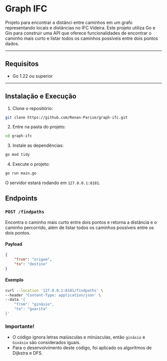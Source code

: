 # Graph IFC

Projeto para encontrar a distânci entre caminhos em um grafo representando locais e distâncias no IFC Videira. Este projeto utiliza Go e Gin para construir uma API que oferece funcionalidades de encontrar o caminho mais curto e listar todos os caminhos possíveis entre dois pontos dados.

---

## Requisitos

- Go 1.22 ou superior

---

## Instalação e Execução

1. Clone o repositório:

```bash
git clone https://github.com/Renan-Parise/graph-ifc.git
```

2. Entre na pasta do projeto:

```bash
cd graph-ifc
```

3. Instale as dependências:

```bash
go mod tidy
```

4. Execute o projeto:

```bash
go run main.go
```

O servidor estará rodando em `127.0.0.1:8181`.

## Endpoints

### `POST /findpaths`

Encontra o caminho mais curto entre dois pontos e retorna a distância e o caminho percorrido, além de listar todos os caminhos possíveis entre os dois pontos.

#### Payload

```json
{
    "from": "origem",
    "to": "destino"
}
```

#### Exemplo

```bash
curl --location '127.0.0.1:8181/findpaths' \
--header 'Content-Type: application/json' \
--data '{
    "from": "ginásio",
    "to": "guarita"
}'
```

### Importante!

- O código ignora letras maiúsculas e minúsculas, então `ginásio` e `Ginásio` são considerados iguais.
- Para o desenvolvimento deste código, foi aplicado os algoritmos de Dijkstra e DFS.